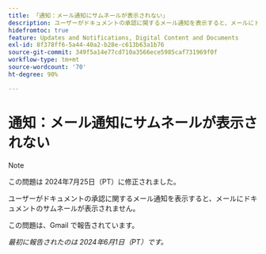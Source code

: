 ```yaml
---
title: 「通知：メール通知にサムネールが表示されない」
description: ユーザーがドキュメントの承認に関するメール通知を表示すると、メールにドキュメントのサムネールが表示されません。
hidefromtoc: true
feature: Updates and Notifications, Digital Content and Documents
exl-id: 8f378ff6-5a44-40a2-b28e-c613b63a1b76
source-git-commit: 349f5a14e77cd710a3566ece5985caf731969f0f
workflow-type: tm+mt
source-wordcount: '70'
ht-degree: 90%

---
```


# 通知：メール通知にサムネールが表示されない

>[!NOTE]
>
>この問題は 2024年7月25日（PT）に修正されました。

ユーザーがドキュメントの承認に関するメール通知を表示すると、メールにドキュメントのサムネールが表示されません。

この問題は、Gmail で報告されています。

_最初に報告されたのは 2024年6月1日（PT）です。_
